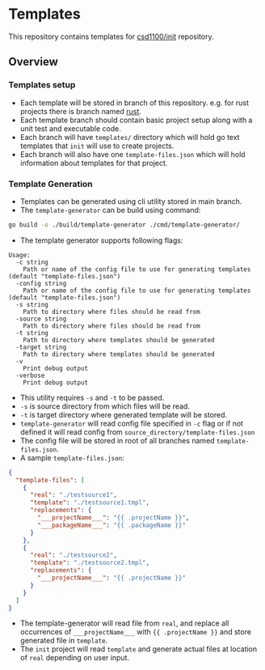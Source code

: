 # Templates

This repository contains templates for
[csd1100/init](https://github.com/csd1100/init) repository.

## Overview

### Templates setup

- Each template will be stored in branch of this repository. e.g. for rust projects
  there is branch named [rust](https://github.com/csd1100/templates/tree/rust).
- Each template branch should contain basic project setup along with a unit test
  and executable code.
- Each branch will have `templates/` directory which will hold go text templates
  that `init` will use to create projects.
- Each branch will also have one `template-files.json` which will hold information
  about templates for that project.

### Template Generation

- Templates can be generated using cli utility stored in main branch.
- The `template-generator` can be build using command:

```bash
go build -o ./build/template-generator ./cmd/template-generator/
```

- The template generator supports following flags:

```stdout
Usage:
  -c string
    Path or name of the config file to use for generating templates (default "template-files.json")
  -config string
    Path or name of the config file to use for generating templates (default "template-files.json")
  -s string
    Path to directory where files should be read from
  -source string
    Path to directory where files should be read from
  -t string
    Path to directory where templates should be generated
  -target string
    Path to directory where templates should be generated
  -v
    Print debug output
  -verbose
    Print debug output
```

- This utility requires `-s` and `-t` to be passed.
- `-s` is source directory from which files will be read.
- `-t` is target directory where generated template will be stored.
- `template-generator` will read config file specified in `-c` flag or
  if not defined it will read config from `source_directory/template-files.json`
- The config file will be stored in root of all branches named `template-files.json`.
- A sample `template-files.json`:

```json
{
  "template-files": [
    {
      "real": "./testsource1",
      "template": "./testsource1.tmpl",
      "replacements": {
        "___projectName___": "{{ .projectName }}",
        "___packageName___": "{{ .packageName }}"
      }
    },
    {
      "real": "./testsource2",
      "template": "./testsource2.tmpl",
      "replacements": {
        "___projectName___": "{{ .projectName }}"
      }
    }
  ]
}
```

- The template-generator will read file from `real`, and replace all occurrences
  of `___projectName___` with `{{ .projectName }}` and store generated file in `template`.
- The `init` project will read `template` and generate actual files at location
  of `real` depending on user input.

